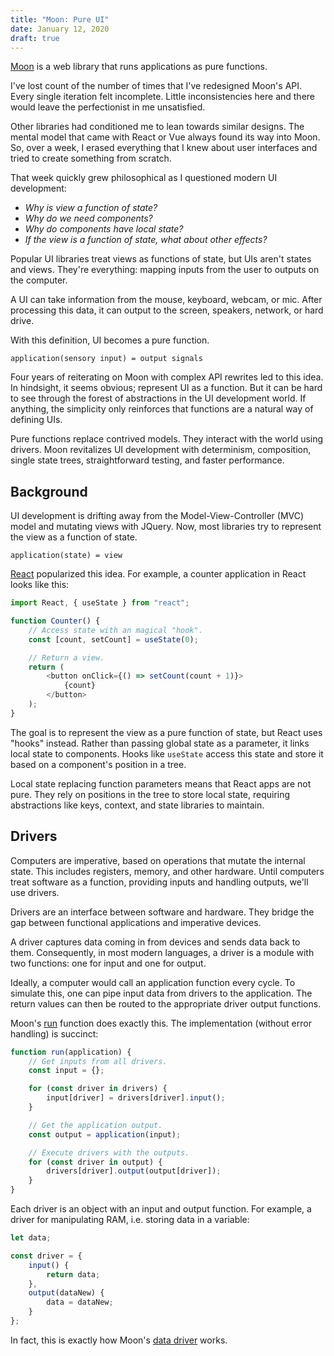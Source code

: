 ```yaml
---
title: "Moon: Pure UI"
date: January 12, 2020
draft: true
---
```


[Moon](https://moonjs.org) is a web library that runs applications as pure functions.

I've lost count of the number of times that I've redesigned Moon's API. Every single iteration felt incomplete. Little inconsistencies here and there would leave the perfectionist in me unsatisfied.

Other libraries had conditioned me to lean towards similar designs. The mental model that came with React or Vue always found its way into Moon. So, over a week, I erased everything that I knew about user interfaces and tried to create something from scratch.

That week quickly grew philosophical as I questioned modern UI development:

* _Why is view a function of state?_
* _Why do we need components?_
* _Why do components have local state?_
* _If the view is a function of state, what about other effects?_

Popular UI libraries treat views as functions of state, but UIs aren't states and views. They're everything: mapping inputs from the user to outputs on the computer.

A UI can take information from the mouse, keyboard, webcam, or mic. After processing this data, it can output to the screen, speakers, network, or hard drive.

With this definition, UI becomes a pure function.

```
application(sensory input) = output signals
```

Four years of reiterating on Moon with complex API rewrites led to this idea. In hindsight, it seems obvious; represent UI as a function. But it can be hard to see through the forest of abstractions in the UI development world. If anything, the simplicity only reinforces that functions are a natural way of defining UIs.

Pure functions replace contrived models. They interact with the world using drivers. Moon revitalizes UI development with determinism, composition, single state trees, straightforward testing, and faster performance.

## Background

UI development is drifting away from the Model-View-Controller (MVC) model and mutating views with JQuery. Now, most libraries try to represent the view as a function of state.

```
application(state) = view
```

[React](https://reactjs.org) popularized this idea. For example, a counter application in React looks like this:

```js
import React, { useState } from "react";

function Counter() {
	// Access state with an magical "hook".
	const [count, setCount] = useState(0);

	// Return a view.
	return (
		<button onClick={() => setCount(count + 1)}>
			{count}
		</button>
	);
}
```

The goal is to represent the view as a pure function of state, but React uses "hooks" instead. Rather than passing global state as a parameter, it links local state to components. Hooks like `useState` access this state and store it based on a component's position in a tree.

Local state replacing function parameters means that React apps are not pure. They rely on positions in the tree to store local state, requiring abstractions like keys, context, and state libraries to maintain.

## Drivers

Computers are imperative, based on operations that mutate the internal state. This includes registers, memory, and other hardware. Until computers treat software as a function, providing inputs and handling outputs, we'll use drivers.

Drivers are an interface between software and hardware. They bridge the gap between functional applications and imperative devices.

A driver captures data coming in from devices and sends data back to them. Consequently, in most modern languages, a driver is a module with two functions: one for input and one for output.

Ideally, a computer would call an application function every cycle. To simulate this, one can pipe input data from drivers to the application. The return values can then be routed to the appropriate driver output functions.

Moon's [run](https://github.com/kbrsh/moon/blob/master/packages/moon/src/run.js) function does exactly this. The implementation (without error handling) is succinct:

```js
function run(application) {
	// Get inputs from all drivers.
	const input = {};

	for (const driver in drivers) {
		input[driver] = drivers[driver].input();
	}

	// Get the application output.
	const output = application(input);

	// Execute drivers with the outputs.
	for (const driver in output) {
		drivers[driver].output(output[driver]);
	}
}
```

Each driver is an object with an input and output function. For example, a driver for manipulating RAM, i.e. storing data in a variable:

```js
let data;

const driver = {
	input() {
		return data;
	},
	output(dataNew) {
		data = dataNew;
	}
};
```

In fact, this is exactly how Moon's [data driver](https://github.com/kbrsh/moon/blob/master/packages/moon/src/data/driver.js) works.
